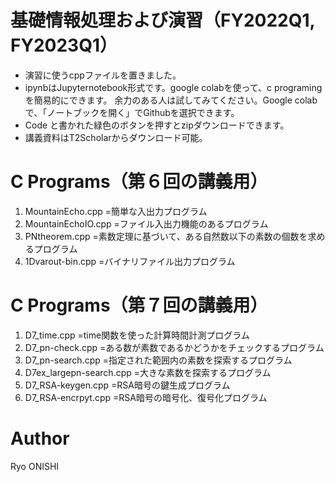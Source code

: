 # 基礎情報処理および演習（FY2022Q1, FY2023Q1）
- 演習に使うcppファイルを置きました。
- ipynbはJupyternotebook形式です。google colabを使って、c programingを簡易的にできます。
余力のある人は試してみてください。Google colabで、「ノートブックを開く」でGithubを選択できます。
- Code と書かれた緑色のボタンを押すとzipダウンロードできます。
- 講義資料はT2Scholarからダウンロード可能。

# C Programs（第６回の講義用）
1. MountainEcho.cpp =簡単な入出力プログラム
2. MountainEchoIO.cpp =ファイル入出力機能のあるプログラム
3. PNtheorem.cpp =素数定理に基づいて、ある自然数以下の素数の個数を求めるプログラム
4. 1Dvarout-bin.cpp =バイナリファイル出力プログラム

# C Programs（第７回の講義用）
1. D7_time.cpp =time関数を使った計算時間計測プログラム
2. D7_pn-check.cpp =ある数が素数であるかどうかをチェックするプログラム
3. D7_pn-search.cpp =指定された範囲内の素数を探索するプログラム
4. D7ex_largepn-search.cpp =大きな素数を探索するプログラム
5. D7_RSA-keygen.cpp =RSA暗号の鍵生成プログラム
6. D7_RSA-encrpyt.cpp =RSA暗号の暗号化、復号化プログラム

# Author
Ryo ONISHI
